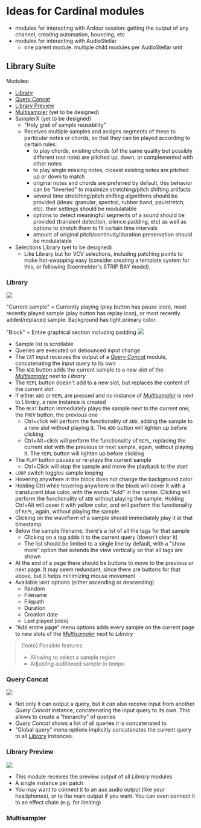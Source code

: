 # Ideas for Cardinal modules

- modules for interacting with Ardour session: getting the output of any channel, creating automation, bouncing, etc
- modules for interacting with AudioStellar
	- one parent module. multiple child modules per AudioStellar unit

## Library Suite

Modules:
- [Library](#Library)
- [Query Concat](#Query%20Concat)
- [Library Preview](#Library%20Preview)
- [Multisampler](#Multisampler) (yet to be designed)
- SamplerX (yet to be designed)
	- "Holy grail of sample reusability"
	- Receives multiple samples and assigns segments of these to particular notes or chords, so that they can be played according to certain rules:
		- to play chords, existing chords (of the same quality but possibly different root note) are pitched up, down, or complemented with other notes
		- to play single missing notes, closest existing notes are pitched up or down to match
		- original notes and chords are preferred by default, this behavior can be "inverted" to maximize stretching/pitch shifting artifacts
		- several time stretching/pitch shifting algorithms should be provided (ideas: granular, spectral, rubber band, paulstretch, etc). their settings should be modulatable
		- options to detect meaningful segments of a sound should be provided (transient detection, silence padding, etc) as well as options to stretch them to fit certain time intervals
		- amount of original pitch/continuity/duration preservation should be modulatable
- Selections Library (yet to be designed)
	- Like Library but for VCV selections, including patching points to make hot-swapping easy (consider creating a template system for this, or following Stoermelder's STRIP BAY model).

### Library

![](../../utilities/attachments/Pasted%20image%2020250814201324.png)

"Current sample" = Currently playing (play button has pause icon), most recently played sample (play button has replay icon), or most recently added/replaced sample. Background has light primary color.

"Block" = Entire graphical section including padding ![](../../utilities/attachments/Pasted%20image%2020250814195242.png)

- Sample list is scrollable
- Queries are executed on debounced input change
- The `CAT` input receives the output of a [*Query Concat*](#Query%20Concat) module, concatenating the input query to its own
- The `ADD` button adds the current sample to a new slot of the [*Multisampler*](#Multisampler) next to *Library*
- The `REPL` button doesn't add to a new slot, but replaces the content of the current slot
- If either `ADD` or `REPL` are pressed and no instance of [*Multisampler*](#Multisampler) is next to *Library*, a new instance is created
- The `NEXT` button immediately plays the sample next to the current one; the `PREV` button, the previous one
	- Ctrl+click will perform the functionality of `ADD`, adding the sample to a new slot without playing it. The `ADD` button will lighten up before clicking
	- Ctrl+Alt+click will perform the functionality of `REPL`, replacing the current slot with the previous or next sample, again, without playing it. The `REPL` button will lighten up before clicking
- The `PLAY` button pauses or re-plays the current sample
	- Ctrl+Click will stop the sample and move the playback to the start
- `LOOP` switch toggles sample looping
- Hovering anywhere in the block does not change the background color
- Holding Ctrl while hovering anywhere in the block will cover it with a translucent blue color, with the words "Add" in the center. Clicking will perform the functionality of `ADD` without playing the sample. Holding Ctrl+Alt will cover it with yellow color, and will perform the functionality of `REPL`, again, without playing the sample.
- Clicking on the waveform of a sample should immediately play it at that timestamp
- Below the sample filename, there's a list of all the tags for that sample
	- Clicking on a tag adds it to the current query (doesn't clear it)
	- The list should be limited to a single line by default, with a "show more" option that extends the view vertically so that all tags are shown
- At the end of a page there should be buttons to move to the previous or next page. It may seem redundant, since there are buttons for that above, but it helps minimizing mouse movement
- Available `SORT` options (either ascending or descending)
	- Random
	- Filename
	- Filepath
	- Duration
	- Creation date
	- Last played (idea)
- "Add entire page" menu options adds every sample on the current page to new slots of the [*Multisampler*](#Multisampler) next to *Library*

> [!note] Possible features
> - Allowing to select a sample region
> - Adjusting auditioned sample to tempo

### Query Concat

![](../../utilities/attachments/Pasted%20image%2020250814200956.png)

- Not only it can output a query, but it can also receive input from another *Query Concat* instance, concatenating the input query to its own. This allows to create a "hierarchy" of queries
- *Query Concat* shows a list of all queries it is concatenated to
- "Global query" menu options implicitly concatenates the current query to all [*Library*](#Library) instances.

### Library Preview

![](../../utilities/attachments/Pasted%20image%2020250814175837.png)

- This module receives the preview output of all *Library* modules
- A single instance per patch 
- You may want to connect it to an aux audio output (like your headphones), or to the main output if you want. You can even connect it to an effect chain (e.g. for limiting)

### Multisampler
